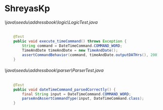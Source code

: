# ShreyasKp
###### \java\seedu\addressbook\logic\LogicTest.java
``` java
    @Test
    public void execute_timeCommand() throws Exception {
        String command = DateTimeCommand.COMMAND_WORD;
        TimeAndDate timeAndDate = new TimeAndDate();
        assertCommandBehavior(command, timeAndDate.outputDATHrs(), 200);
    }

```
###### \java\seedu\addressbook\parser\ParserTest.java
``` java
    @Test
    public void dateTimeCommand_parsedCorrectly() {
        final String input = DateTimeCommand.COMMAND_WORD;
        parseAndAssertCommandType(input, DateTimeCommand.class);
    }

```
